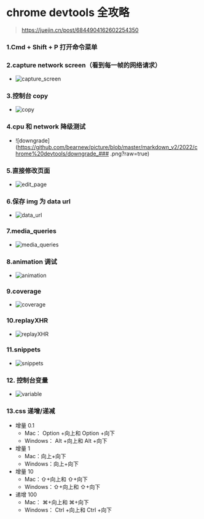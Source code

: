 # chrome devtools 全攻略

> https://juejin.cn/post/6844904162602254350

### 1.Cmd + Shift + P 打开命令菜单

### 2.capture network screen（看到每一帧的网络请求）

- ![capture_screen](https://github.com/bearnew/picture/blob/master/markdown_v2/2022/chrome%20devtools/capture_screenshots.png?raw=true)

### 3.控制台 copy

- ![copy](https://github.com/bearnew/picture/blob/master/markdown_v2/2022/chrome%20devtools/copy.png?raw=true)

### 4.cpu 和 network 降级测试

- ![downgrade](https://github.com/bearnew/picture/blob/master/markdown_v2/2022/chrome%20devtools/downgrade_### .png?raw=true)

### 5.直接修改页面

- ![edit_page](https://github.com/bearnew/picture/blob/master/markdown_v2/2022/chrome%20devtools/editPage.png?raw=true)

### 6.保存 img 为 data url

- ![data_url](https://github.com/bearnew/picture/blob/master/markdown_v2/2022/chrome%20devtools/img_to_dataurl.png?raw=true)

### 7.media_queries

- ![media_queries](https://github.com/bearnew/picture/blob/master/markdown_v2/2022/chrome%20devtools/media_queries.png?raw=true)

### 8.animation 调试

- ![animation](https://github.com/bearnew/picture/blob/master/markdown_v2/2022/chrome%20devtools/more_tools_animation.png?raw=true)

### 9.coverage

- ![coverage](https://github.com/bearnew/picture/blob/master/markdown_v2/2022/chrome%20devtools/more_tools_coverage.png?raw=true)

### 10.replayXHR

- ![replayXHR](https://github.com/bearnew/picture/blob/master/markdown_v2/2022/chrome%20devtools/replayXHR.png?raw=true)

### 11.snippets

- ![snippets](https://github.com/bearnew/picture/blob/master/markdown_v2/2022/chrome%20devtools/snippets.png?raw=true)

### 12. 控制台变量

- ![variable](https://github.com/bearnew/picture/blob/master/markdown_v2/2022/chrome%20devtools/%E6%8E%A7%E5%88%B6%E5%8F%B0%E5%8F%98%E9%87%8F.PNG?raw=true)

### 13.css 递增/递减

- 增量 0.1
  - Mac： Option +向上和 Option +向下
  - Windows： Alt +向上和 Alt +向下
- 增量 1
  - Mac：向上+向下
  - Windows：向上+向下
- 增量 10
  - Mac：⇧+向上和 ⇧+向下
  - Windows：⇧+向上和 ⇧+向下
- 递增 100
  - Mac： ⌘+向上和 ⌘+向下
  - Windows： Ctrl +向上和 Ctrl +向下
